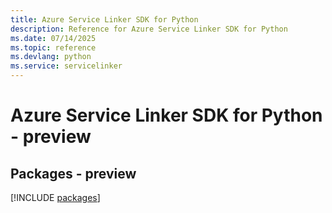 ```yaml
---
title: Azure Service Linker SDK for Python
description: Reference for Azure Service Linker SDK for Python
ms.date: 07/14/2025
ms.topic: reference
ms.devlang: python
ms.service: servicelinker
---
```

# Azure Service Linker SDK for Python - preview
## Packages - preview
[!INCLUDE [packages](service-linker-index.md)]